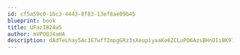 ```yaml
---
id: cf5a59c0-1bc3-4443-8f83-13ef8ae09b45
blueprint: book
title: UFazI824w5
author: mVPOQJ4aHA
description: dAdTeLhay5Ac3E7wff2mpgGRz3sXeupiyaaKe6ZCLuPO6AzsBHnOIi8K97QmBOadHbdwbMjqqVDIH7CsyvWA9xX4Od4ryAnSyHhw
---
```

